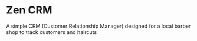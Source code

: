# Zen CRM
A simple CRM (Customer Relationship Manager) designed for a local barber shop to track customers and haircuts